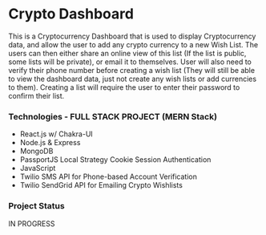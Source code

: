 # Crypto Dashboard

This is a Cryptocurrency Dashboard that is used to display Cryptocurrency data, and allow the user to add any crypto currency to a new Wish List. The users can then either share an online view of this list (If the list is public, some lists will be private), or email it to themselves. User will also need to verify their phone number before creating a wish list (They will still be able to view the dashboard data, just not create any wish lists or add currencies to them). Creating a list will require the user to enter their password to confirm their list.

### Technologies - FULL STACK PROJECT (MERN Stack)

- React.js w/ Chakra-UI
- Node.js & Express
- MongoDB
- PassportJS Local Strategy Cookie Session Authentication
- JavaScript
- Twilio SMS API for Phone-based Account Verification
- Twilio SendGrid API for Emailing Crypto Wishlists

### Project Status

IN PROGRESS
